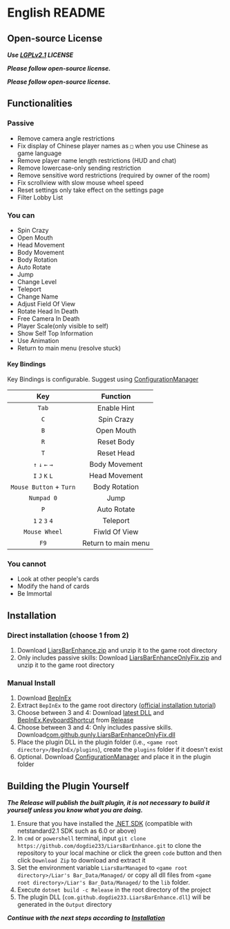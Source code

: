 ﻿# English README

## Open-source License

***Use [LGPLv2.1](LICENSE.txt) LICENSE***

***Please follow open-source license.***

***Please follow open-source license.***

## Functionalities

### Passive

- Remove camera angle restrictions  
- Fix display of Chinese player names as `□` when you use Chinese as game language  
- Remove player name length restrictions (HUD and chat)  
- Remove lowercase-only sending restriction  
- Remove sensitive word restrictions (required by owner of the room)  
- Fix scrollview with slow mouse wheel speed
- Reset settings only take effect on the settings page
- Filter Lobby List

### You can

- Spin Crazy  
- Open Mouth  
- Head Movement  
- Body Movement  
- Body Rotation  
- Auto Rotate
- Jump
- Change Level
- Teleport
- Change Name
- Adjust Field Of View
- Rotate Head In Death
- Free Camera In Death
- Player Scale(only visible to self)
- Show Self Top Information
- Use Animation
- Return to main menu (resolve stuck)

#### Key Bindings
Key Bindings is configurable. Suggest using [ConfigurationManager](https://github.com/Gunly/LiarsBarEnhance/releases/download/1.1.2/ConfigurationManager.dll)

| Key                     | Function            |
| :---------------------: | :-----------------: |
| `Tab`                   | Enable Hint         |
| `C`                     | Spin Crazy          |
| `B`                     | Open Mouth          |
| `R`                     | Reset Body          |
| `T`                     | Reset Head          |
| `↑` `↓` `←` `→`     | Body Movement       |
| `I` `J` `K` `L`         | Head Movement       |
| `Mouse Button` + `Turn` | Body Rotation       |
| `Numpad 0`              | Jump                |
| `P`                     | Auto Rotate         |
| `1` `2` `3` `4`         | Teleport            |
| `Mouse Wheel`           | Fiwld Of View       |
| `F9`                    | Return to main menu |

### You cannot

- Look at other people's cards  
- Modify the hand of cards  
- Be Immortal  

## Installation

### Direct installation (choose 1 from 2)

1. Download [LiarsBarEnhance.zip](https://github.com/gunly/LiarsBarEnhance/releases/download/1.1.3/LiarsBarEnhance.zip) and unzip it to the game root directory
2. Only includes passive skills: Download [LiarsBarEnhanceOnlyFix.zip](https://github.com/gunly/LiarsBarEnhance/releases/download/1.1.3/LiarsBarEnhanceOnlyFix.zip) and unzip it to the game root directory

### Manual Install

1. Download [BepInEx](https://github.com/BepInEx/BepInEx/releases/download/v6.0.0-pre.2/BepInEx-Unity.IL2CPP-win-x64-6.0.0-pre.2.zip)  
2. Extract `BepInEx` to the game root directory ([official installation tutorial](https://docs.bepinex.dev/articles/user_guide/installation/index.html))  
3. Choose between 3 and 4: Download [latest DLL](https://github.com/gunly/LiarsBarEnhance/releases/download/1.1.3/com.github.gunly.LiarsBarEnhance.dll) and [BepInEx.KeyboardShortcut](https://github.com/gunly/LiarsBarEnhance/releases/download/1.1.3/BepInEx.KeyboardShortcut.dll) from [Release](https://github.com/gunly/LiarsBarEnhance/releases)  
4. Choose between 3 and 4: Only includes passive skills. Download[com.github.gunly.LiarsBarEnhanceOnlyFix.dll](https://github.com/gunly/LiarsBarEnhance/releases/download/1.1.3/com.github.gunly.LiarsBarEnhanceOnlyFix.dll)
5. Place the plugin DLL in the plugin folder (i.e., `<game root directory>/BepInEx/plugins`), create the `plugins` folder if it doesn't exist  
6. Optional. Download [ConfigurationManager](https://github.com/Gunly/LiarsBarEnhance/releases/download/1.1.3/ConfigurationManager.dll) and place it in the plugin folder

## Building the Plugin Yourself

***The Release will publish the built plugin, it is not necessary to build it yourself unless you know what you are doing.***

1. Ensure that you have installed the [.NET SDK](https://dotnet.microsoft.com/zh-cn/download) (compatible with netstandard2.1 SDK such as 6.0 or above)  
2. In `cmd` or `powershell` terminal, input `git clone https://github.com/dogdie233/LiarsBarEnhance.git` to clone the repository to your local machine or click the green `code` button and then click `Download Zip` to download and extract it  
3. Set the environment variable `LiarsBarManaged` to `<game root directory>/Liar's Bar_Data/Managed/` or copy all dll files from `<game root directory>/Liar's Bar_Data/Managed/` to the `lib` folder.  
4. Execute `dotnet build -c Release` in the root directory of the project  
5. The plugin DLL (`com.github.dogdie233.LiarsBarEnhance.dll`) will be generated in the `Output` directory  

***Continue with the next steps according to [Installation](#installation)***
